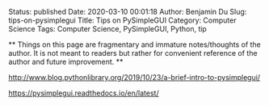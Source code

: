 Status: published
Date: 2020-03-10 00:01:18
Author: Benjamin Du
Slug: tips-on-pysimplegui
Title: Tips on PySimpleGUI
Category: Computer Science
Tags: Computer Science, PySimpleGUI, Python, tip

**
Things on this page are fragmentary and immature notes/thoughts of the author.
It is not meant to readers but rather for convenient reference of the author and future improvement.
**


http://www.blog.pythonlibrary.org/2019/10/23/a-brief-intro-to-pysimplegui/

https://pysimplegui.readthedocs.io/en/latest/